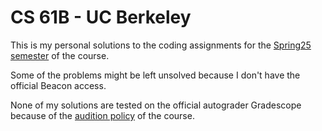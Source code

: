 # CS 61B - UC Berkeley

This is my personal solutions to the coding assignments for the [Spring25 semester](https://sp25.datastructur.es/) of the course.

Some of the problems might be left unsolved because I don't have the official Beacon access.

None of my solutions are tested on the official autograder Gradescope because of the [audition policy](https://sp25.datastructur.es/policies/#auditing-cs61b) of the course.
